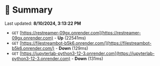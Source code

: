 # 📖 Summary
Last updated: **8/10/2024, 3:13:22 PM**

- `GET` [https://restreamer-09gx.onrender.com](https://restreamer-09gx.onrender.com) - **Up** (22541ms)
- `GET` [https://filestreambot-b5k6.onrender.com/](https://filestreambot-b5k6.onrender.com/) - **Down** (129ms)
- `GET` [https://jupyterlab-python3-12-3.onrender.com](https://jupyterlab-python3-12-3.onrender.com) - **Down** (131ms)
